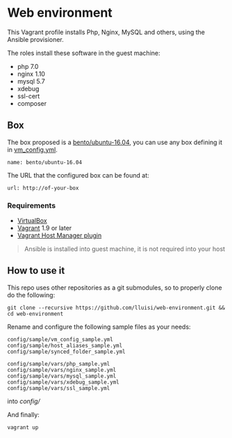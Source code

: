 # Web environment

This Vagrant profile installs Php, Nginx, MySQL and others, using the Ansible provisioner.

The roles install these software in the guest machine:
* php 7.0
* nginx 1.10
* mysql 5.7
* xdebug
* ssl-cert
* composer

## Box

The box proposed is a [bento/ubuntu-16.04](https://github.com/chef/bento), you can use any box defining it in [vm_config.yml](provision/config/sample/vm_config_sample.yml).

```
name: bento/ubuntu-16.04
```
The URL that the configured box can be found at:
```
url: http://of-your-box
```

### Requirements

* [VirtualBox](https://www.virtualbox.org)
* [Vagrant](https://www.vagrantup.com) 1.9 or later
* [Vagrant Host Manager plugin](https://github.com/devopsgroup-io/vagrant-hostmanager)

> Ansible is installed into guest machine, it is not required into your host


## How to use it

This repo uses other repositories as a git submodules, so to properly clone do the following:

```
git clone --recursive https://github.com/lluisi/web-environment.git && cd web-environment
```

Rename and configure the following sample files as your needs:


```
config/sample/vm_config_sample.yml
config/sample/host_aliases_sample.yml
config/sample/synced_folder_sample.yml
```

```
config/sample/vars/php_sample.yml
config/sample/vars/nginx_sample.yml
config/sample/vars/mysql_sample.yml
config/sample/vars/xdebug_sample.yml
config/sample/vars/ssl_sample.yml
```

into *config/*

And finally:
```
vagrant up
```